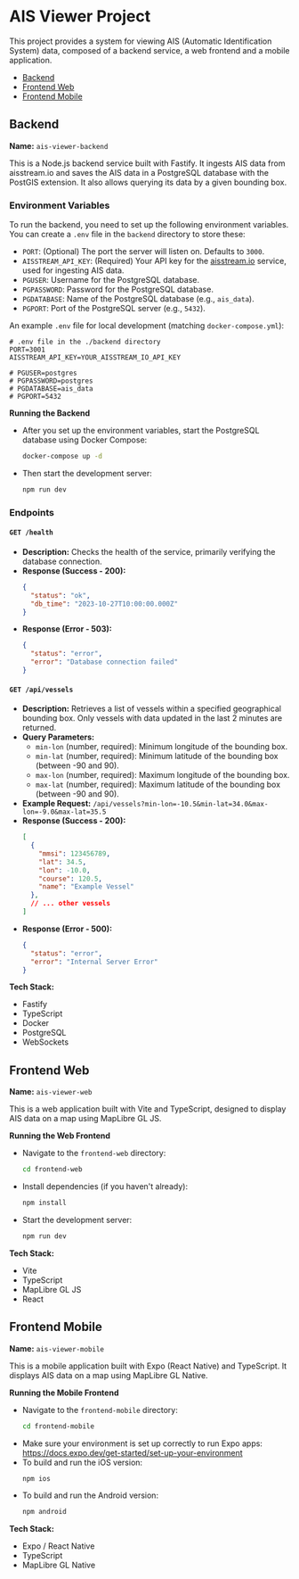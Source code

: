 # AIS Viewer Project

This project provides a system for viewing AIS (Automatic Identification System) data, composed of a backend service, a web frontend and a mobile application.

- [Backend](#backend)
- [Frontend Web](#frontend-web)
- [Frontend Mobile](#frontend-mobile)

## Backend

**Name:** `ais-viewer-backend`

This is a Node.js backend service built with Fastify. It ingests AIS data from aisstream.io and saves the AIS data in a PostgreSQL database with the PostGIS extension. It also allows querying its data by a given bounding box.

### Environment Variables

To run the backend, you need to set up the following environment variables. You can create a `.env` file in the `backend` directory to store these:

- `PORT`: (Optional) The port the server will listen on. Defaults to `3000`.
- `AISSTREAM_API_KEY`: (Required) Your API key for the [aisstream.io](https://aisstream.io/) service, used for ingesting AIS data.
- `PGUSER`: Username for the PostgreSQL database.
- `PGPASSWORD`: Password for the PostgreSQL database.
- `PGDATABASE`: Name of the PostgreSQL database (e.g., `ais_data`).
- `PGPORT`: Port of the PostgreSQL server (e.g., `5432`).

An example `.env` file for local development (matching `docker-compose.yml`):

```env
# .env file in the ./backend directory
PORT=3001
AISSTREAM_API_KEY=YOUR_AISSTREAM_IO_API_KEY

# PGUSER=postgres
# PGPASSWORD=postgres
# PGDATABASE=ais_data
# PGPORT=5432
```

**Running the Backend**
- After you set up the environment variables, start the PostgreSQL database using Docker Compose:
  ```bash
  docker-compose up -d
  ```
- Then start the development server:
  ```bash
  npm run dev
  ```

### Endpoints

#### `GET /health`
- **Description:** Checks the health of the service, primarily verifying the database connection.
- **Response (Success - 200):**
  ```json
  {
    "status": "ok",
    "db_time": "2023-10-27T10:00:00.000Z"
  }
  ```
- **Response (Error - 503):**
  ```json
  {
    "status": "error",
    "error": "Database connection failed"
  }
  ```

#### `GET /api/vessels`
- **Description:** Retrieves a list of vessels within a specified geographical bounding box. Only vessels with data updated in the last 2 minutes are returned.
- **Query Parameters:**
  - `min-lon` (number, required): Minimum longitude of the bounding box.
  - `min-lat` (number, required): Minimum latitude of the bounding box (between -90 and 90).
  - `max-lon` (number, required): Maximum longitude of the bounding box.
  - `max-lat` (number, required): Maximum latitude of the bounding box (between -90 and 90).
- **Example Request:** `/api/vessels?min-lon=-10.5&min-lat=34.0&max-lon=-9.0&max-lat=35.5`
- **Response (Success - 200):**
  ```json
  [
    {
      "mmsi": 123456789,
      "lat": 34.5,
      "lon": -10.0,
      "course": 120.5,
      "name": "Example Vessel"
    },
    // ... other vessels
  ]
  ```
- **Response (Error - 500):**
  ```json
  {
    "status": "error",
    "error": "Internal Server Error"
  }
  ```

**Tech Stack:**
- Fastify
- TypeScript
- Docker
- PostgreSQL
- WebSockets


## Frontend Web

**Name:** `ais-viewer-web`

This is a web application built with Vite and TypeScript, designed to display AIS data on a map using MapLibre GL JS.

**Running the Web Frontend**
- Navigate to the `frontend-web` directory:
  ```bash
  cd frontend-web
  ```
- Install dependencies (if you haven't already):
  ```bash
  npm install
  ```
- Start the development server:
  ```bash
  npm run dev
  ```

**Tech Stack:**
-   Vite
-   TypeScript
-   MapLibre GL JS
-   React


## Frontend Mobile

**Name:** `ais-viewer-mobile`

This is a mobile application built with Expo (React Native) and TypeScript. It displays AIS data on a map using MapLibre GL Native.

**Running the Mobile Frontend**
- Navigate to the `frontend-mobile` directory:
  ```bash
  cd frontend-mobile
  ```
- Make sure your environment is set up correctly to run Expo apps: https://docs.expo.dev/get-started/set-up-your-environment
- To build and run the iOS version:
  ```bash
  npm ios
  ```
- To build and run the Android version:
  ```bash
  npm android
  ```

**Tech Stack:**
-   Expo / React Native
-   TypeScript
-   MapLibre GL Native